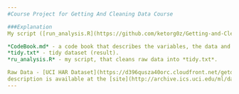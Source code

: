 ```yaml
---
#Course Project for Getting And Cleaning Data Course

###Explanation
My script ([run_analysis.R](https://github.com/ketorg0z/Getting-and-Cleaning-Data-Course-Project/blob/master/run_analysis.R)) assigns each data file to variables, merges train and test sets in one data set, extracts only the measurements on the mean and standard deviation by the regular expressions, replaces codes with descriptive names of activities, labels the data set with descriptive variable names and creates a tidy data set named *tidy.txt* in this repo.

*CodeBook.md* - a code book that describes the variables, the data and transformations or work that was performed to clean up the data.
*tidy.txt* - tidy dataset (result).
*ru_analysis.R* - my script, that cleans raw data into *tidy.txt*.

Raw Data - [UCI HAR Dataset](https://d396qusza40orc.cloudfront.net/getdata%2Fprojectfiles%2FUCI%20HAR%20Dataset.zip), a full
description is available at the [site](http://archive.ics.uci.edu/ml/datasets/Human+Activity+Recognition+Using+Smartphones).
---
```

